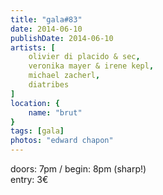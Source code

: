 ```yaml
---
title: "gala#83"
date: 2014-06-10
publishDate: 2014-06-10
artists: [
    olivier di placido & sec,
    veronika mayer & irene kepl,
    michael zacherl,
    diatribes
]
location: {
    name: "brut"
}
tags: [gala]
photos: "edward chapon"
---
```

doors: 7pm / begin: 8pm (sharp!)  
entry: 3€

